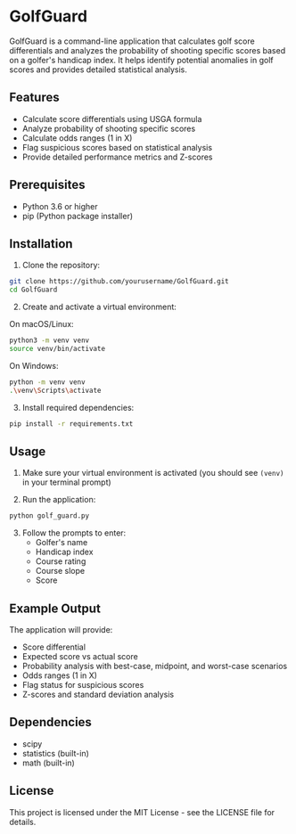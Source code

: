 # GolfGuard

GolfGuard is a command-line application that calculates golf score differentials and analyzes the probability of shooting specific scores based on a golfer's handicap index. It helps identify potential anomalies in golf scores and provides detailed statistical analysis.

## Features

- Calculate score differentials using USGA formula
- Analyze probability of shooting specific scores
- Calculate odds ranges (1 in X)
- Flag suspicious scores based on statistical analysis
- Provide detailed performance metrics and Z-scores

## Prerequisites

- Python 3.6 or higher
- pip (Python package installer)

## Installation

1. Clone the repository:
```bash
git clone https://github.com/yourusername/GolfGuard.git
cd GolfGuard
```

2. Create and activate a virtual environment:

On macOS/Linux:
```bash
python3 -m venv venv
source venv/bin/activate
```

On Windows:
```bash
python -m venv venv
.\venv\Scripts\activate
```

3. Install required dependencies:
```bash
pip install -r requirements.txt
```

## Usage

1. Make sure your virtual environment is activated (you should see `(venv)` in your terminal prompt)

2. Run the application:
```bash
python golf_guard.py
```

3. Follow the prompts to enter:
   - Golfer's name
   - Handicap index
   - Course rating
   - Course slope
   - Score

## Example Output

The application will provide:
- Score differential
- Expected score vs actual score
- Probability analysis with best-case, midpoint, and worst-case scenarios
- Odds ranges (1 in X)
- Flag status for suspicious scores
- Z-scores and standard deviation analysis

## Dependencies

- scipy
- statistics (built-in)
- math (built-in)

## License

This project is licensed under the MIT License - see the LICENSE file for details.
